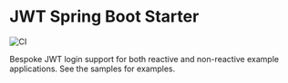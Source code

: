 # JWT Spring Boot Starter

![CI](https://github.com/joshlong/jwt-spring-boot-starter/workflows/CI/badge.svg)

Bespoke JWT login support for both reactive and non-reactive example applications. See the samples for examples.
